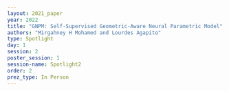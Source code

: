 ```yaml
---
layout: 2021_paper
year: 2022
title: "GNPM: Self-Supervised Geometric-Aware Neural Parametric Model"
authors: "Mirgahney H Mohamed and Lourdes Agapito"
type: Spotlight
day: 1
session: 2
poster_session: 1
session-name: Spotlight2
order: 2
prez_type: In Person
---
```


